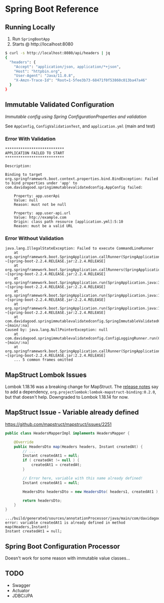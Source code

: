 # Spring Boot Reference

## Running Locally

1. Run `SpringBootApp`
1. Starts @ http://localhost:8080

```bash
$ curl -s http://localhost:8080/api/headers | jq
{
  "headers": {
    "Accept": "application/json, application/*+json",
    "Host": "httpbin.org",
    "User-Agent": "Java/11.0.8",
    "X-Amzn-Trace-Id": "Root=1-5fee3b73-68471f0f53860c013ba47a46"
  }
}
```

## Immutable Validated Configuration

_Immutable config using Spring ConfigurationProperties and validation_

See `AppConfig`, `ConfigValidationTest`, and `application.yml` (main and test)

### Error With Validation

```text
***************************
APPLICATION FAILED TO START
***************************

Description:

Binding to target org.springframework.boot.context.properties.bind.BindException: Failed to bind properties under 'app' to com.davidagood.springimmutablevalidatedconfig.AppConfig failed:

    Property: app.userApi
    Value: null
    Reason: must not be null
```

```
    Property: app.user-api.url
    Value: htp://example.com
    Origin: class path resource [application.yml]:5:10
    Reason: must be a valid URL
```


### Error Without Validation

```text
java.lang.IllegalStateException: Failed to execute CommandLineRunner
	at org.springframework.boot.SpringApplication.callRunner(SpringApplication.java:787) ~[spring-boot-2.2.4.RELEASE.jar:2.2.4.RELEASE]
	at org.springframework.boot.SpringApplication.callRunners(SpringApplication.java:768) ~[spring-boot-2.2.4.RELEASE.jar:2.2.4.RELEASE]
	at org.springframework.boot.SpringApplication.run(SpringApplication.java:322) ~[spring-boot-2.2.4.RELEASE.jar:2.2.4.RELEASE]
	at org.springframework.boot.SpringApplication.run(SpringApplication.java:1226) ~[spring-boot-2.2.4.RELEASE.jar:2.2.4.RELEASE]
	at org.springframework.boot.SpringApplication.run(SpringApplication.java:1215) ~[spring-boot-2.2.4.RELEASE.jar:2.2.4.RELEASE]
	at com.davidagood.springimmutablevalidatedconfig.SpringImmutableValidatedConfigApplication.main(SpringImmutableValidatedConfigApplication.java:12) ~[main/:na]
Caused by: java.lang.NullPointerException: null
	at com.davidagood.springimmutablevalidatedconfig.ConfigLoggingRunner.run(ConfigLoggingRunner.java:19) ~[main/:na]
	at org.springframework.boot.SpringApplication.callRunner(SpringApplication.java:784) ~[spring-boot-2.2.4.RELEASE.jar:2.2.4.RELEASE]
	... 5 common frames omitted
```

## MapStruct Lombok Issues
Lombok 1.18.16 was a breaking change for MapStruct. 
The [release notes](https://github.com/rzwitserloot/lombok/releases/tag/v1.18.16) say 
to add a dependency, `org.projectlombok:lombok-mapstruct-binding:0.2.0`, but that 
doesn't help. Downgraded to Lombok 1.18.14 for now.

## MapStruct Issue - Variable already defined

https://github.com/mapstruct/mapstruct/issues/2251

```java
public class HeadersMapperImpl implements HeadersMapper {

    @Override
    public HeadersDto map(Headers headers, Instant createdAt) {
        // ...
        Instant createdAt1 = null;
        if ( createdAt != null ) {
            createdAt1 = createdAt;
        }

        // Error here, variable with this name already defined!
        Instant createdAt1 = null;

        HeadersDto headersDto = new HeadersDto( headers1, createdAt1 );

        return headersDto;
    }
}
```

```text
.../build/generated/sources/annotationProcessor/java/main/com/davidagood/springbootreference/HeadersMapperImpl.java:53: 
error: variable createdAt1 is already defined in method map(Headers,Instant)
Instant createdAt1 = null;
```

## Spring Boot Configuration Processor

Doesn't work for some reason with immutable value classes...

## TODO

- Swagger
- Actuator
- JDBC/JPA
